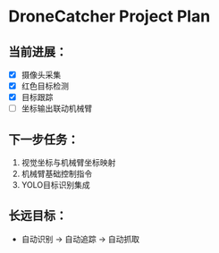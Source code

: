# DroneCatcher Project Plan

## 当前进展：
- [x] 摄像头采集
- [x] 红色目标检测
- [x] 目标跟踪
- [ ] 坐标输出联动机械臂

## 下一步任务：
1. 视觉坐标与机械臂坐标映射
2. 机械臂基础控制指令
3. YOLO目标识别集成

## 长远目标：
- 自动识别 → 自动追踪 → 自动抓取

